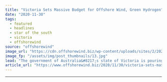 ```yaml
---
title: "Victoria Sets Massive Budget for Offshore Wind, Green Hydrogen"
date: "2020-11-30"
tags: 
  - featured
  - headlines
  - star of the south
  - victoria
  - offshorewind
source: "offshorewind"
image_url: "https://cdn.offshorewind.biz/wp-content/uploads/sites/2/2020/11/30101003/Star-of-the-South.jpg"
image_fp: "/assets/img/post_thumbnails/13.jpg"
lead: "The government of Australia&#8217;s state of Victoria is pouring the first AUD 108 million"
article_url: "https://www.offshorewind.biz/2020/11/30/victoria-sets-massive-budget-for-offshore-wind-green-hydrogen/"
---
```


---
